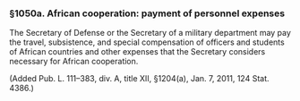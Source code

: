 ### §1050a. African cooperation: payment of personnel expenses ###

The Secretary of Defense or the Secretary of a military department may pay the travel, subsistence, and special compensation of officers and students of African countries and other expenses that the Secretary considers necessary for African cooperation.

(Added Pub. L. 111–383, div. A, title XII, §1204(a), Jan. 7, 2011, 124 Stat. 4386.)